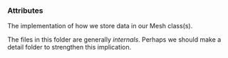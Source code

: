 ### Attributes

The implementation of how we store data in our Mesh class(s).

The files in this folder are generally _internals_. Perhaps we should make a detail folder to strengthen this implication.



